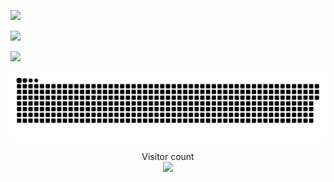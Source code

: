 ![](https://media0.giphy.com/media/3otPorWLQJq5GmHRtu/giphy.gif)

![](https://giphy.com/embed/GpJV4qJNSVrwQvCpva)

![](https://giphy.com/gifs/digipen-game-dev-school-student-GpJV4qJNSVrwQvCpva)

<a href=#><img src="contributions.svg"></a>

<p align="center"> 
  Visitor count<br>
  <img src="https://profile-counter.glitch.me/0xAymane/count.svg" />
</p>
